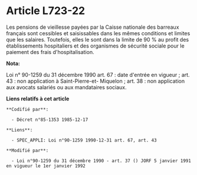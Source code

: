 # Article L723-22

Les pensions de vieillesse payées par la Caisse nationale des barreaux français sont cessibles et saisissables dans les mêmes
conditions et limites que les salaires. Toutefois, elles le sont dans la limite de 90 % au profit des établissements
hospitaliers et des organismes de sécurité sociale pour le paiement des frais d'hospitalisation.

**Nota:**

Loi n° 90-1259 du 31 décembre 1990 art. 67 : date d'entrée en vigueur ; art. 43 : non application à Saint-Pierre-et-
Miquelon ; art. 38 : non application aux avocats salariés ou aux mandataires sociaux.

**Liens relatifs à cet article**

	**Codifié par**:

	  - Décret n°85-1353 1985-12-17

	**Liens**:

	  - SPEC_APPLI: Loi n°90-1259 1990-12-31 art. 67, art. 43

	**Modifié par**:

	  - Loi n°90-1259 du 31 décembre 1990 - art. 37 () JORF 5 janvier 1991 en vigueur le 1er janvier 1992
